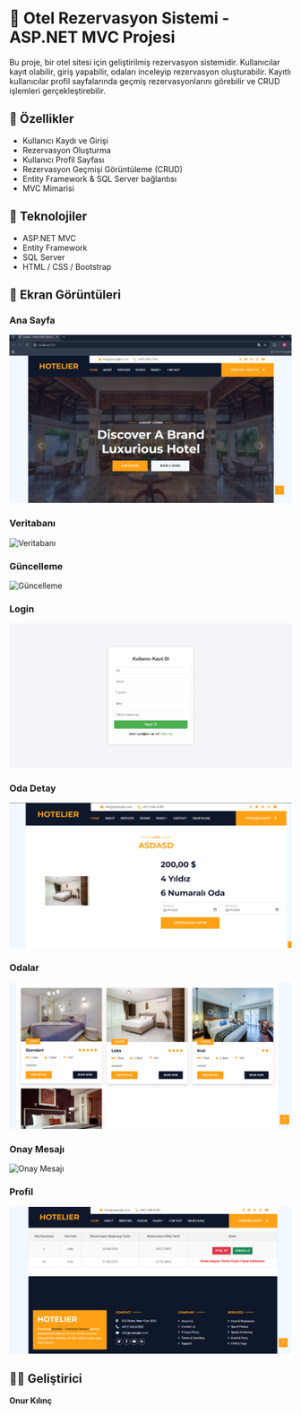 ﻿# 🏨 Otel Rezervasyon Sistemi - ASP.NET MVC Projesi

Bu proje, bir otel sitesi için geliştirilmiş rezervasyon sistemidir. Kullanıcılar kayıt olabilir, giriş yapabilir, odaları inceleyip rezervasyon oluşturabilir. Kayıtlı kullanıcılar profil sayfalarında geçmiş rezervasyonlarını görebilir ve CRUD işlemleri gerçekleştirebilir.

## 🚀 Özellikler

- Kullanıcı Kaydı ve Girişi
- Rezervasyon Oluşturma
- Kullanıcı Profil Sayfası
- Rezervasyon Geçmişi Görüntüleme (CRUD)
- Entity Framework & SQL Server bağlantısı
- MVC Mimarisi

## 🧰 Teknolojiler

- ASP.NET MVC
- Entity Framework
- SQL Server
- HTML / CSS / Bootstrap


## 📸 Ekran Görüntüleri

### Ana Sayfa
![Ana Sayfa](./assets/anasayfa.png)

### Veritabanı
![Veritabanı](./assets/veritabanı.png)

### Güncelleme
![Güncelleme](./assets/guncelleme.png)

### Login
![Login](./assets/login.png)

### Oda Detay
![Oda Detay](./assets/oda_detay.png)

### Odalar
![Odalar](./assets/odalar.png)

### Onay Mesajı
![Onay Mesajı](./assets/onay_mesaji.png)

### Profil
![Profil](./assets/profil.png)


## 🧑‍💻 Geliştirici

**Onur Kılınç**
